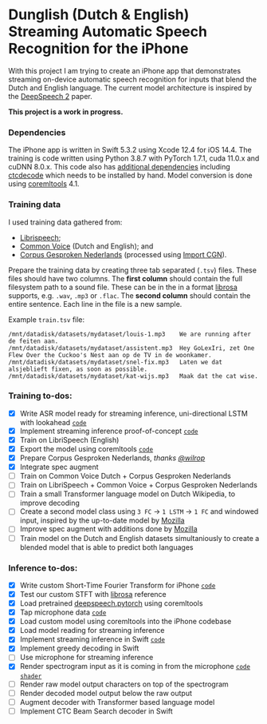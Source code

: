 # Dunglish (Dutch & English) Streaming Automatic Speech Recognition for the iPhone

With this project I am trying to create an iPhone app that demonstrates streaming on-device automatic speech recognition for inputs that blend the Dutch and English language. 
The current model architecture is inspired by the [DeepSpeech 2](https://arxiv.org/abs/1512.02595) paper. 

**This project is a work in progress.**

### Dependencies

The iPhone app is written in Swift 5.3.2 using Xcode 12.4 for iOS 14.4.
The training is code written using Python 3.8.7 with PyTorch 1.7.1, cuda 11.0.x and cuDNN 8.0.x.
This code also has [additional dependencies](Train/requirements.txt) including [ctcdecode](https://github.com/parlance/ctcdecode) which needs to be installed by hand.
Model conversion is done using [coremltools](https://github.com/apple/coremltools) 4.1.

### Training data
I used training data  gathered from:
 - [Librispeech](http://www.openslr.org/12/); 
 - [Common Voice](https://commonvoice.mozilla.org/) (Dutch and English); and
 - [Corpus Gesproken Nederlands](https://taalmaterialen.ivdnt.org/download/tstc-corpus-gesproken-nederlands/) (processed using [Import CGN](https://github.com/wilrop/Import-CGN)).

Prepare the training data by creating three tab separated (`.tsv`) files.
These files should have two columns. The **first column** should contain the full filesystem path to a sound file.
These can be in the in a format [librosa](https://librosa.org/) supports, e.g. `.wav`, `.mp3` or `.flac`.
The **second column** should contain the entire sentence. Each line in the file is a new sample.

Example `train.tsv` file:
```
/mnt/datadisk/datasets/mydataset/louis-1.mp3	We are running after de feiten aan.
/mnt/datadisk/datasets/mydataset/assistent.mp3	Hey GoLexIri, zet One Flew Over the Cuckoo's Nest aan op de TV in de woonkamer.
/mnt/datadisk/datasets/mydataset/snel-fix.mp3	Laten we dat alsjeblieft fixen, as soon as possible.
/mnt/datadisk/datasets/mydataset/kat-wijs.mp3	Maak dat the cat wise.
```

### Training to-dos: 
- [x] Write ASR model ready for streaming inference, uni-directional LSTM with lookahead  [`code`](Train/cnn_rnn_lookahead_acoustic_model.py)
- [x] Implement streaming inference proof-of-concept [`code`](Train/streaming_inference.py)
- [x] Train on LibriSpeech (English)
- [x] Export the model using coremltools [`code`](Train/coreml.py)
- [x] Prepare Corpus Gesproken Nederlands, _thanks [@wilrop](https://github.com/wilrop/Import-CGN)_  
- [x] Integrate spec augment
- [ ] Train on Common Voice Dutch + Corpus Gesproken Nederlands
- [ ] Train on LibriSpeech + Common Voice + Corpus Gesproken Nederlands
- [ ] Train a small Transformer language model on Dutch Wikipedia, to improve decoding
- [ ] Create a second model class using `3 FC` → `1 LSTM` → `1 FC` and windowed input, inspired by the up-to-date model by [Mozilla](https://github.com/mozilla/DeepSpeech)
- [ ] Improve spec augment with additions done by [Mozilla](https://github.com/mozilla/DeepSpeech)
- [ ] Train model on the Dutch and English datasets simultaniously to create a blended model that is able to predict both languages

### Inference to-dos:
- [x] Write custom Short-Time Fourier Transform for iPhone [`code`](Source/Numeric/Vector+STFT.swift)
- [x] Test our custom STFT with [librosa](https://librosa.org/) reference
- [x] Load pretrained [deepspeech.pytorch](https://github.com/SeanNaren/deepspeech.pytorch) using coremltools
- [x] Tap microphone data [`code`](Source/Audio/MicrophoneSpectrogramSource.swift)
- [x] Load custom model using coremltools into the iPhone codebase
- [x] Load model reading for streaming inference
- [x] Implement streaming inference in Swift [`code`](Source/Model/ASR.swift)
- [x] Implement greedy decoding in Swift
- [ ] Use microphone for streaming inference
- [x] Render spectrogram input as it is coming in from the microphone [`code`](Source/SpectrogramRenderer/SpectrogramRenderer.swift) [`shader`](Source/SpectrogramRenderer/Shaders.metal)
- [ ] Render raw model output characters on top of the spectrogram
- [ ] Render decoded model output below the raw output
- [ ] Augment decoder with Transformer based language model
- [ ] Implement CTC Beam Search decoder in Swift
